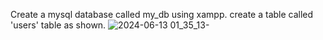 Create a mysql database called my_db using xampp.
create a table called 'users' table as shown.
![2024-06-13 01_35_13-](https://github.com/bbi197/multi-user-login/assets/70542185/ca4e49e6-e35b-4cfa-adf5-a417c8ee99fd)
